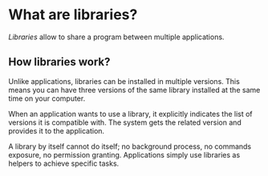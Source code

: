 # What are libraries?

*Libraries* allow to share a program between multiple applications.

## How libraries work?

Unlike applications, libraries can be installed in multiple versions.
This means you can have three versions of the same library installed
at the same time on your computer.

When an application wants to use a library, it explicitly indicates
the list of versions it is compatible with. The system gets the
related version and provides it to the application.

A library by itself cannot do itself; no background process, no
commands exposure, no permission granting. Applications simply
use libraries as helpers to achieve specific tasks.
